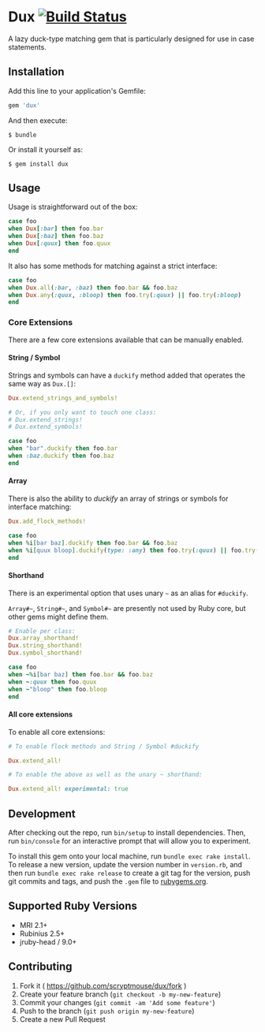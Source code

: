 # Dux [![Build Status](https://travis-ci.org/scryptmouse/dux.svg?branch=master)](https://travis-ci.org/scryptmouse/dux)

A lazy duck-type matching gem that is particularly designed for use in case statements.

## Installation

Add this line to your application's Gemfile:

```ruby
gem 'dux'
```

And then execute:

    $ bundle

Or install it yourself as:

    $ gem install dux

## Usage

Usage is straightforward out of the box:

```ruby
case foo
when Dux[:bar] then foo.bar
when Dux[:baz] then foo.baz
when Dux[:quux] then foo.quux
end
```

It also has some methods for matching against a strict interface:

```ruby
case foo
when Dux.all(:bar, :baz) then foo.bar && foo.baz
when Dux.any(:quux, :bloop) then foo.try(:quux) || foo.try(:bloop)
end
```

### Core Extensions

There are a few core extensions available that can be manually enabled.

#### String / Symbol

Strings and symbols can have a `duckify` method added that operates the same
way as `Dux.[]`:

```ruby
Dux.extend_strings_and_symbols!

# Or, if you only want to touch one class:
# Dux.extend_strings!
# Dux.extend_symbols!

case foo
when "bar".duckify then foo.bar
when :baz.duckify then foo.baz
end
```

#### Array

There is also the ability to _duckify_ an array of strings or symbols for
interface matching:

```ruby
Dux.add_flock_methods!

case foo
when %i[bar baz].duckify then foo.bar && foo.baz
when %i[quux bloop].duckify(type: :any) then foo.try(:quux) || foo.try(:bloop)
end
```

#### Shorthand

There is an experimental option that uses unary `~` as an alias for `#duckify`.

`Array#~`, `String#~`, and `Symbol#~` are presently not used by Ruby core, but
other gems might define them.

```ruby
# Enable per class:
Dux.array_shorthand!
Dux.string_shorthand!
Dux.symbol_shorthand!

case foo
when ~%i[bar baz] then foo.bar && foo.baz
when ~:quux then foo.quux
when ~"bloop" then foo.bloop
end
```

#### All core extensions
To enable all core extensions:

```ruby
# To enable flock methods and String / Symbol #duckify

Dux.extend_all!

# To enable the above as well as the unary ~ shorthand:

Dux.extend_all! experimental: true
```

## Development

After checking out the repo, run `bin/setup` to install dependencies. Then, run `bin/console` for an interactive prompt that will allow you to experiment.

To install this gem onto your local machine, run `bundle exec rake install`. To release a new version, update the version number in `version.rb`, and then run `bundle exec rake release` to create a git tag for the version, push git commits and tags, and push the `.gem` file to [rubygems.org](https://rubygems.org).

## Supported Ruby Versions

* MRI 2.1+
* Rubinius 2.5+
* jruby-head / 9.0+

## Contributing

1. Fork it ( https://github.com/scryptmouse/dux/fork )
2. Create your feature branch (`git checkout -b my-new-feature`)
3. Commit your changes (`git commit -am 'Add some feature'`)
4. Push to the branch (`git push origin my-new-feature`)
5. Create a new Pull Request
